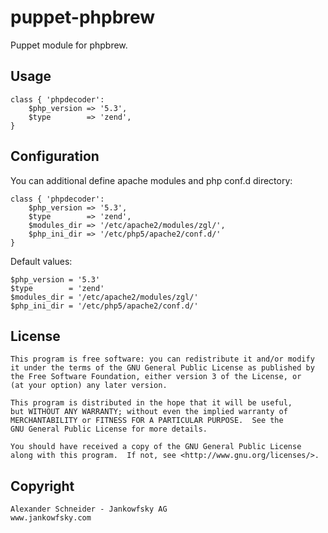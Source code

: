 # puppet-phpbrew

Puppet module for phpbrew.


## Usage

	class { 'phpdecoder':
		$php_version => '5.3',
		$type        => 'zend',
	}


## Configuration

You can additional define apache modules and php conf.d directory:

	class { 'phpdecoder':
	    $php_version => '5.3',
	    $type        => 'zend',
		$modules_dir => '/etc/apache2/modules/zgl/',
        $php_ini_dir => '/etc/php5/apache2/conf.d/'
	}


Default values:

    $php_version = '5.3'
    $type        = 'zend'
    $modules_dir = '/etc/apache2/modules/zgl/'
    $php_ini_dir = '/etc/php5/apache2/conf.d/'


## License

    This program is free software: you can redistribute it and/or modify
    it under the terms of the GNU General Public License as published by
    the Free Software Foundation, either version 3 of the License, or
    (at your option) any later version.

    This program is distributed in the hope that it will be useful,
    but WITHOUT ANY WARRANTY; without even the implied warranty of
    MERCHANTABILITY or FITNESS FOR A PARTICULAR PURPOSE.  See the
    GNU General Public License for more details.

    You should have received a copy of the GNU General Public License
    along with this program.  If not, see <http://www.gnu.org/licenses/>.


## Copyright

	Alexander Schneider - Jankowfsky AG
	www.jankowfsky.com